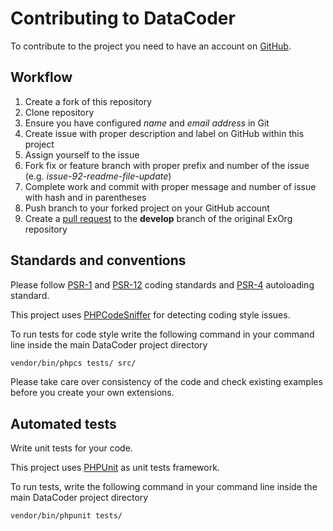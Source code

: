 # Contributing to DataCoder

To contribute to the project you need to have an account on [GitHub](https://github.com/).

## Workflow

1. Create a fork of this repository
2. Clone repository
3. Ensure you have configured *name* and *email address* in Git
4. Create issue with proper description and label on GitHub within this project
5. Assign yourself to the issue
6. Fork fix or feature branch with proper prefix and number of the issue (e.g. *issue-92-readme-file-update*)
7. Complete work and commit with proper message and number of issue with hash and in parentheses
8. Push branch to your forked project on your GitHub account
9. Create a [pull request](https://help.github.com/articles/using-pull-requests/) to the **develop** branch of the original ExOrg repository

## Standards and conventions

Please follow [PSR-1](http://www.php-fig.org/psr/psr-1/) and [PSR-12](http://www.php-fig.org/psr/psr-12/) coding standards and [PSR-4](http://www.php-fig.org/psr/psr-4/) autoloading standard.

This project uses [PHPCodeSniffer](https://www.squizlabs.com/php-codesniffer) for detecting coding style issues.

To run tests for code style  write the following command in your command line inside the main DataCoder project directory

```bash
vendor/bin/phpcs tests/ src/
```

Please take care over consistency of the code and check existing examples before you create your own extensions.

## Automated tests

Write unit tests for your code. 

This project uses [PHPUnit](https://phpunit.de/) as unit tests framework.

To run tests, write the following command in your command line inside the main DataCoder project directory

```bash
vendor/bin/phpunit tests/
```